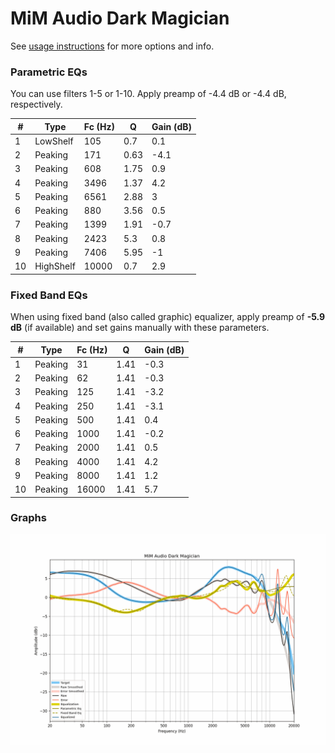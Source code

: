# MiM Audio Dark Magician
See [usage instructions](https://github.com/jaakkopasanen/AutoEq#usage) for more options and info.

### Parametric EQs
You can use filters 1-5 or 1-10. Apply preamp of -4.4 dB or -4.4 dB, respectively.

|   # | Type      |   Fc (Hz) |    Q |   Gain (dB) |
|-----|-----------|-----------|------|-------------|
|   1 | LowShelf  |       105 | 0.7  |         0.1 |
|   2 | Peaking   |       171 | 0.63 |        -4.1 |
|   3 | Peaking   |       608 | 1.75 |         0.9 |
|   4 | Peaking   |      3496 | 1.37 |         4.2 |
|   5 | Peaking   |      6561 | 2.88 |         3   |
|   6 | Peaking   |       880 | 3.56 |         0.5 |
|   7 | Peaking   |      1399 | 1.91 |        -0.7 |
|   8 | Peaking   |      2423 | 5.3  |         0.8 |
|   9 | Peaking   |      7406 | 5.95 |        -1   |
|  10 | HighShelf |     10000 | 0.7  |         2.9 |

### Fixed Band EQs
When using fixed band (also called graphic) equalizer, apply preamp of **-5.9 dB** (if available) and set gains manually with these parameters.

|   # | Type    |   Fc (Hz) |    Q |   Gain (dB) |
|-----|---------|-----------|------|-------------|
|   1 | Peaking |        31 | 1.41 |        -0.3 |
|   2 | Peaking |        62 | 1.41 |        -0.3 |
|   3 | Peaking |       125 | 1.41 |        -3.2 |
|   4 | Peaking |       250 | 1.41 |        -3.1 |
|   5 | Peaking |       500 | 1.41 |         0.4 |
|   6 | Peaking |      1000 | 1.41 |        -0.2 |
|   7 | Peaking |      2000 | 1.41 |         0.5 |
|   8 | Peaking |      4000 | 1.41 |         4.2 |
|   9 | Peaking |      8000 | 1.41 |         1.2 |
|  10 | Peaking |     16000 | 1.41 |         5.7 |

### Graphs
![](./MiM%20Audio%20Dark%20Magician.png)
